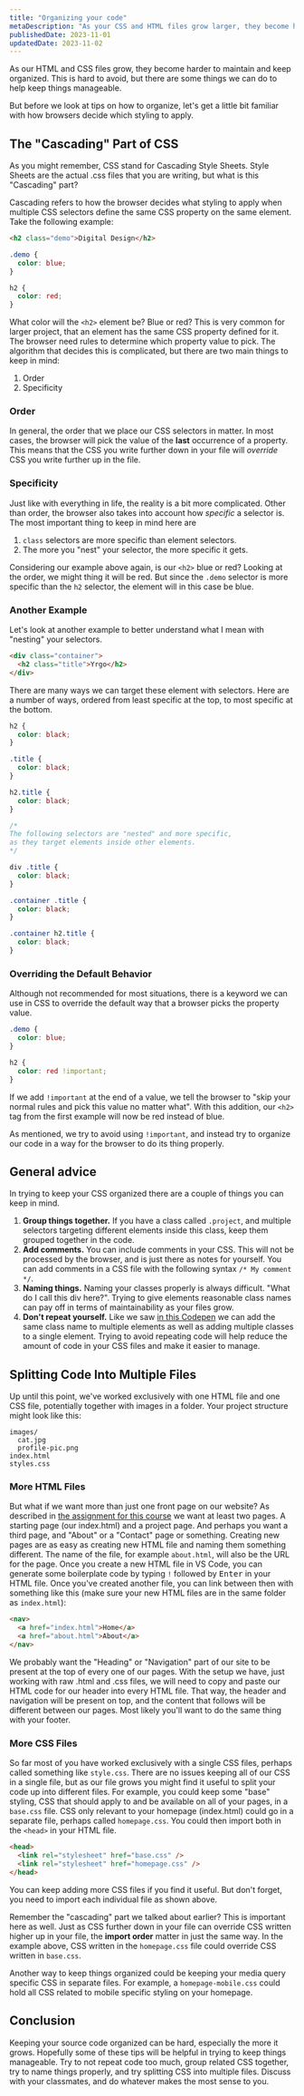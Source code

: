 ```yaml
---
title: "Organizing your code"
metaDescription: "As your CSS and HTML files grow larger, they become harder to manage and maintain. This is a short article on how to split your code into multiple files to help keep things more organized."
publishedDate: 2023-11-01
updatedDate: 2023-11-02
---
```


As our HTML and CSS files grow, they become harder to maintain and keep organized. This is hard to avoid, but there are some things we can do to help keep things manageable.

But before we look at tips on how to organize, let's get a little bit familiar with how browsers decide which styling to apply.

## The "Cascading" Part of CSS

As you might remember, CSS stand for Cascading Style Sheets. Style Sheets are the actual .css files that you are writing, but what is this "Cascading" part?

Cascading refers to how the browser decides what styling to apply when multiple CSS selectors define the same CSS property on the same element. Take the following example:

```html
<h2 class="demo">Digital Design</h2>
```

```css
.demo {
  color: blue;
}

h2 {
  color: red;
}
```

What color will the `<h2>` element be? Blue or red? This is very common for larger project, that an element has the same CSS property defined for it. The browser need rules to determine which property value to pick. The algorithm that decides this is complicated, but there are two main things to keep in mind:

1. Order
1. Specificity

### Order

In general, the order that we place our CSS selectors in matter. In most cases, the browser will pick the value of the **last** occurrence of a property. This means that the CSS you write further down in your file will _override_ CSS you write further up in the file.

### Specificity

Just like with everything in life, the reality is a bit more complicated. Other than order, the browser also takes into account how _specific_ a selector is. The most important thing to keep in mind here are

1. `class` selectors are more specific than element selectors.
1. The more you "nest" your selector, the more specific it gets.

Considering our example above again, is our `<h2>` blue or red? Looking at the order, we might thing it will be red. But since the `.demo` selector is more specific than the `h2` selector, the element will in this case be blue.

### Another Example

Let's look at another example to better understand what I mean with "nesting" your selectors.

```html
<div class="container">
  <h2 class="title">Yrgo</h2>
</div>
```

There are many ways we can target these element with selectors. Here are a number of ways, ordered from least specific at the top, to most specific at the bottom.

```css
h2 {
  color: black;
}

.title {
  color: black;
}

h2.title {
  color: black;
}

/*
The following selectors are "nested" and more specific,
as they target elements inside other elements.
*/

div .title {
  color: black;
}

.container .title {
  color: black;
}

.container h2.title {
  color: black;
}
```

### Overriding the Default Behavior

Although not recommended for most situations, there is a keyword we can use in CSS to override the default way that a browser picks the property value.

```css
.demo {
  color: blue;
}

h2 {
  color: red !important;
}
```

If we add `!important` at the end of a value, we tell the browser to "skip your normal rules and pick this value no matter what". With this addition, our `<h2>` tag from the first example will now be red instead of blue.

As mentioned, we try to avoid using `!important`, and instead try to organize our code in a way for the browser to do its thing properly.

## General advice

In trying to keep your CSS organized there are a couple of things you can keep in mind.

1. **Group things together.** If you have a class called `.project`, and multiple selectors targeting different elements inside this class, keep them grouped together in the code.
1. **Add comments.** You can include comments in your CSS. This will not be processed by the browser, and is just there as notes for yourself. You can add comments in a CSS file with the following syntax `/* My comment */`.
1. **Naming things.** Naming your classes properly is always difficult. "What do I call this div here?". Trying to give elements reasonable class names can pay off in terms of maintainability as your files grow.
1. **Don't repeat yourself.** Like we saw [in this Codepen](https://codepen.io/whitefluffy/pen/xxMbmKm) we can add the same class name to multiple elements as well as adding multiple classes to a single element. Trying to avoid repeating code will help reduce the amount of code in your CSS files and make it easier to manage.

## Splitting Code Into Multiple Files

Up until this point, we've worked exclusively with one HTML file and one CSS file, potentially together with images in a folder. Your project structure might look like this:

```
images/
  cat.jpg
  profile-pic.png
index.html
styles.css
```

### More HTML Files

But what if we want more than just one front page on our website? As described in [the assignment for this course](https://docs.google.com/document/d/1ah0wPtAMyoRKgjOmPRN4DY8WR4ytXYDUGoSUOveCvEE/edit#heading=h.iggbkuwt114n) we want at least two pages. A starting page (our index.html) and a project page. And perhaps you want a third page, and "About" or a "Contact" page or something. Creating new pages are as easy as creating new HTML file and naming them something different. The name of the file, for example `about.html`, will also be the URL for the page. Once you create a new HTML file in VS Code, you can generate some boilerplate code by typing `!` followed by <kbd>Enter</kbd> in your HTML file. Once you've created another file, you can link between then with something like this (make sure your new HTML files are in the same folder as `index.html`):

```html
<nav>
  <a href="index.html">Home</a>
  <a href="about.html">About</a>
</nav>
```

We probably want the "Heading" or "Navigation" part of our site to be present at the top of every one of our pages. With the setup we have, just working with raw .html and .css files, we will need to copy and paste our HTML code for our header into every HTML file. That way, the header and navigation will be present on top, and the content that follows will be different between our pages. Most likely you'll want to do the same thing with your footer.

### More CSS Files

So far most of you have worked exclusively with a single CSS files, perhaps called something like `style.css`. There are no issues keeping all of our CSS in a single file, but as our file grows you might find it useful to split your code up into different files. For example, you could keep some "base" styling, CSS that should apply to and be available on all of your pages, in a `base.css` file.
CSS only relevant to your homepage (index.html) could go in a separate file, perhaps called `homepage.css`. You could then import both in the `<head>` in your HTML file.

```html
<head>
  <link rel="stylesheet" href="base.css" />
  <link rel="stylesheet" href="homepage.css" />
</head>
```

You can keep adding more CSS files if you find it useful. But don't forget, you need to import each individual file as shown above.

Remember the "cascading" part we talked about earlier? This is important here as well. Just as CSS further down in your file can override CSS written higher up in your file, the **import order** matter in just the same way. In the example above, CSS written in the `homepage.css` file could override CSS written in `base.css`.

Another way to keep things organized could be keeping your media query specific CSS in separate files. For example, a `homepage-mobile.css` could hold all CSS related to mobile specific styling on your homepage.

## Conclusion

Keeping your source code organized can be hard, especially the more it grows. Hopefully some of these tips will be helpful in trying to keep things manageable. Try to not repeat code too much, group related CSS together, try to name things properly, and try splitting CSS into multiple files. Discuss with your classmates, and do whatever makes the most sense to you.
